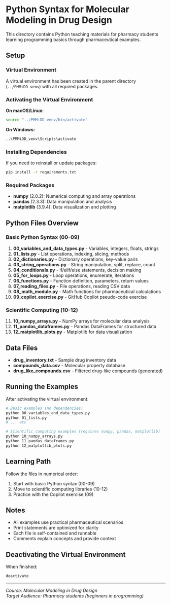 # Python Syntax for Molecular Modeling in Drug Design

This directory contains Python teaching materials for pharmacy students learning programming basics through pharmaceutical examples.

## Setup

### Virtual Environment

A virtual environment has been created in the parent directory (`../PMMiDD_venv`) with all required packages.

### Activating the Virtual Environment

**On macOS/Linux:**
```bash
source "../PMMiDD_venv/bin/activate"
```

**On Windows:**
```cmd
..\PMMiDD_venv\Scripts\activate
```

### Installing Dependencies

If you need to reinstall or update packages:
```bash
pip install -r requirements.txt
```

### Required Packages

- **numpy** (2.0.2): Numerical computing and array operations
- **pandas** (2.3.3): Data manipulation and analysis
- **matplotlib** (3.9.4): Data visualization and plotting

## Python Files Overview

### Basic Python Syntax (00-09)

1. **00_variables_and_data_types.py** - Variables, integers, floats, strings
2. **01_lists.py** - List operations, indexing, slicing, methods
3. **02_dictionaries.py** - Dictionary operations, key-value pairs
4. **03_string_operations.py** - String manipulation, split, replace, count
5. **04_conditionals.py** - if/elif/else statements, decision making
6. **05_for_loops.py** - Loop operations, enumerate, iterations
7. **06_functions.py** - Function definition, parameters, return values
8. **07_reading_files.py** - File operations, reading CSV data
9. **08_math_module.py** - Math functions for pharmaceutical calculations
10. **09_copilot_exercise.py** - GitHub Copilot pseudo-code exercise

### Scientific Computing (10-12)

11. **10_numpy_arrays.py** - NumPy arrays for molecular data analysis
12. **11_pandas_dataframes.py** - Pandas DataFrames for structured data
13. **12_matplotlib_plots.py** - Matplotlib for data visualization

## Data Files

- **drug_inventory.txt** - Sample drug inventory data
- **compounds_data.csv** - Molecular property database
- **drug_like_compounds.csv** - Filtered drug-like compounds (generated)

## Running the Examples

After activating the virtual environment:

```bash
# Basic examples (no dependencies)
python 00_variables_and_data_types.py
python 01_lists.py
# ... etc

# Scientific computing examples (requires numpy, pandas, matplotlib)
python 10_numpy_arrays.py
python 11_pandas_dataframes.py
python 12_matplotlib_plots.py
```

## Learning Path

Follow the files in numerical order:
1. Start with basic Python syntax (00-09)
2. Move to scientific computing libraries (10-12)
3. Practice with the Copilot exercise (09)

## Notes

- All examples use practical pharmaceutical scenarios
- Print statements are optimized for clarity
- Each file is self-contained and runnable
- Comments explain concepts and provide context

## Deactivating the Virtual Environment

When finished:
```bash
deactivate
```

---

*Course: Molecular Modeling in Drug Design*  
*Target Audience: Pharmacy students (beginners in programming)*
